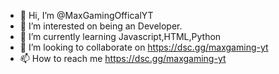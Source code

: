- 👋 Hi, I’m @MaxGamingOfficalYT
- 👀 I’m interested on being an Developer.
- 🌱 I’m currently learning Javascript,HTML,Python
- 💞️ I’m looking to collaborate on https://dsc.gg/maxgaming-yt
- 📫 How to reach me https://dsc.gg/maxgaming-yt

<!---
MaxGamingOfficalYT/MaxGamingOfficalYT is a ✨ special ✨ repository because its `README.md` (this file) appears on your GitHub profile.
You can click the Preview link to take a look at your changes.
--->
